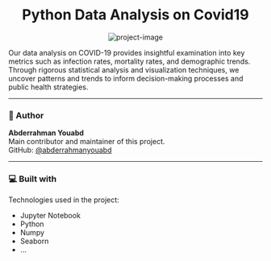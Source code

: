 <h1 align="center" id="title">Python Data Analysis on Covid19</h1>

<p align="center">
  <img src="https://nascireland.org/sites/default/files/styles/full_width/public/2021-01/Covid-19%20World%20Service%20%281%29.png?itok=zUutWhN_" alt="project-image">
</p>

<p id="description">
  Our data analysis on COVID-19 provides insightful examination into key metrics such as infection rates, mortality rates, and demographic trends. Through rigorous statistical analysis and visualization techniques, we uncover patterns and trends to inform decision-making processes and public health strategies.
</p>

---

### 👤 Author

**Abderrahman Youabd**  
Main contributor and maintainer of this project.  
GitHub: [@abderrahmanyouabd](https://github.com/abderrahmanyouabd)

---

### 💻 Built with

Technologies used in the project:

- Jupyter Notebook  
- Python  
- Numpy  
- Seaborn  
- ...
